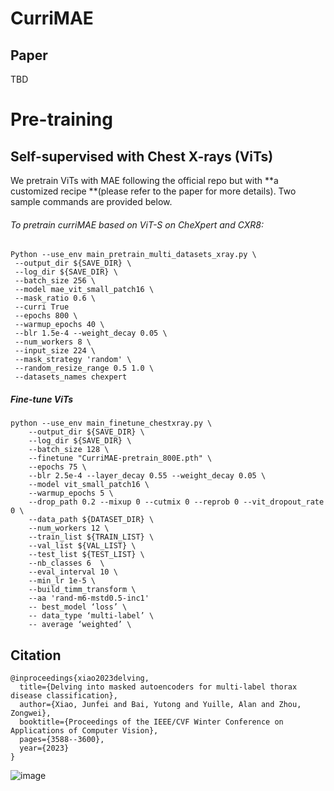 # CurriMAE

## Paper
 TBD
# Pre-training

## Self-supervised with Chest X-rays (ViTs)
We pretrain ViTs with MAE following the official repo but with **a customized recipe **(please refer to the paper for more details). Two sample commands are provided below.

###### To pretrain curriMAE based on ViT-S on CheXpert and CXR8:

```
Python --use_env main_pretrain_multi_datasets_xray.py \
 --output_dir ${SAVE_DIR} \
 --log_dir ${SAVE_DIR} \
 --batch_size 256 \
 --model mae_vit_small_patch16 \
 --mask_ratio 0.6 \
 --curri True
 --epochs 800 \
 --warmup_epochs 40 \
 --blr 1.5e-4 --weight_decay 0.05 \
 --num_workers 8 \
 --input_size 224 \
 --mask_strategy 'random' \
 --random_resize_range 0.5 1.0 \
 --datasets_names chexpert
```



##### Fine-tune ViTs

```
python --use_env main_finetune_chestxray.py \
    --output_dir ${SAVE_DIR} \
    --log_dir ${SAVE_DIR} \
    --batch_size 128 \
    --finetune "CurriMAE-pretrain_800E.pth" \
    --epochs 75 \
    --blr 2.5e-4 --layer_decay 0.55 --weight_decay 0.05 \
    --model vit_small_patch16 \
    --warmup_epochs 5 \
    --drop_path 0.2 --mixup 0 --cutmix 0 --reprob 0 --vit_dropout_rate 0 \
    --data_path ${DATASET_DIR} \
    --num_workers 12 \
    --train_list ${TRAIN_LIST} \
    --val_list ${VAL_LIST} \
    --test_list ${TEST_LIST} \
    --nb_classes 6  \
    --eval_interval 10 \
    --min_lr 1e-5 \
    --build_timm_transform \
    --aa 'rand-m6-mstd0.5-inc1'
    -- best_model ‘loss’ \
    -- data_type ‘multi-label’ \
    -- average ‘weighted’ \
```

## Citation

```
@inproceedings{xiao2023delving,
  title={Delving into masked autoencoders for multi-label thorax disease classification},
  author={Xiao, Junfei and Bai, Yutong and Yuille, Alan and Zhou, Zongwei},
  booktitle={Proceedings of the IEEE/CVF Winter Conference on Applications of Computer Vision},
  pages={3588--3600},
  year={2023}
}
```
![image](https://github.com/user-attachments/assets/6cb89caf-5df6-41a9-abae-34fe7fc42ceb)
